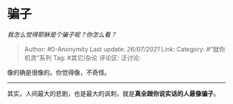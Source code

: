 # 骗子
*我怎么觉得耶稣是个骗子呢？你怎么看？*

> Author: #0-Anonymity
> Last update: *26/07/2021*
> Link:
> Category: #“就你机灵”系列
> Tag: #其它/杂论
> 评论区:
> 泛讨论:

像的确是很像的。你觉得像，不奇怪。

---

其实，人间最大的悲剧，也是最大的讽刺，就是**真全跟你说实话的人最像骗子**。
